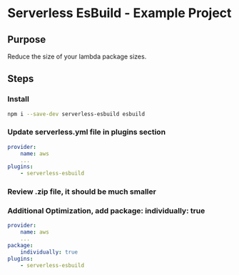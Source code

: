 # Serverless EsBuild - Example Project

## Purpose

Reduce the size of your lambda package sizes.

## Steps

### Install

```bash
npm i --save-dev serverless-esbuild esbuild

```

### Update serverless.yml file in plugins section

```yaml
provider:
    name: aws
    ...
plugins:
    - serverless-esbuild
```

### Review .zip file, it should be much smaller

### Additional Optimization, add package: individually: true

```yaml
provider:
    name: aws
    ...
package:
    individually: true
plugins:
    - serverless-esbuild
```

